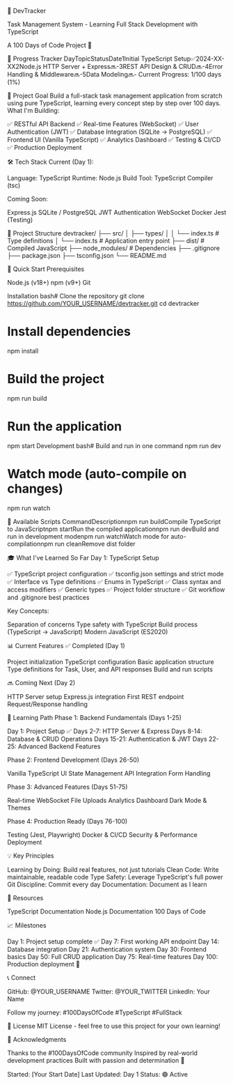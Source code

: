 🚀 DevTracker

Task Management System - Learning Full Stack Development with TypeScript

A 100 Days of Code Project 💪

📅 Progress Tracker
DayTopicStatusDate1Initial TypeScript Setup✅2024-XX-XX2Node.js HTTP Server + Express🔜-3REST API Design & CRUD🔜-4Error Handling & Middleware🔜-5Data Modeling🔜-
Current Progress: 1/100 days (1%)

🎯 Project Goal
Build a full-stack task management application from scratch using pure TypeScript, learning every concept step by step over 100 days.
What I'm Building:

✅ RESTful API Backend
✅ Real-time Features (WebSocket)
✅ User Authentication (JWT)
✅ Database Integration (SQLite → PostgreSQL)
✅ Frontend UI (Vanilla TypeScript)
✅ Analytics Dashboard
✅ Testing & CI/CD
✅ Production Deployment


🛠️ Tech Stack
Current (Day 1):

Language: TypeScript
Runtime: Node.js
Build Tool: TypeScript Compiler (tsc)

Coming Soon:

Express.js
SQLite / PostgreSQL
JWT Authentication
WebSocket
Docker
Jest (Testing)


📂 Project Structure
devtracker/
├── src/
│   ├── types/
│   │   └── index.ts      # Type definitions
│   └── index.ts          # Application entry point
├── dist/                 # Compiled JavaScript
├── node_modules/         # Dependencies
├── .gitignore
├── package.json
├── tsconfig.json
└── README.md

🏃 Quick Start
Prerequisites

Node.js (v18+)
npm (v9+)
Git

Installation
bash# Clone the repository
git clone https://github.com/YOUR_USERNAME/devtracker.git
cd devtracker

# Install dependencies
npm install

# Build the project
npm run build

# Run the application
npm start
Development
bash# Build and run in one command
npm run dev

# Watch mode (auto-compile on changes)
npm run watch

📝 Available Scripts
CommandDescriptionnpm run buildCompile TypeScript to JavaScriptnpm startRun the compiled applicationnpm run devBuild and run in development modenpm run watchWatch mode for auto-compilationnpm run cleanRemove dist folder

🎓 What I've Learned So Far
Day 1: TypeScript Setup

✅ TypeScript project configuration
✅ tsconfig.json settings and strict mode
✅ Interface vs Type definitions
✅ Enums in TypeScript
✅ Class syntax and access modifiers
✅ Generic types
✅ Project folder structure
✅ Git workflow and .gitignore best practices

Key Concepts:

Separation of concerns
Type safety with TypeScript
Build process (TypeScript → JavaScript)
Modern JavaScript (ES2020)


📊 Current Features
✅ Completed (Day 1)

Project initialization
TypeScript configuration
Basic application structure
Type definitions for Task, User, and API responses
Build and run scripts

🔜 Coming Next (Day 2)

HTTP Server setup
Express.js integration
First REST endpoint
Request/Response handling


🎯 Learning Path
Phase 1: Backend Fundamentals (Days 1-25)

 Day 1: Project Setup ✅
 Days 2-7: HTTP Server & Express
 Days 8-14: Database & CRUD Operations
 Days 15-21: Authentication & JWT
 Days 22-25: Advanced Backend Features

Phase 2: Frontend Development (Days 26-50)

 Vanilla TypeScript UI
 State Management
 API Integration
 Form Handling

Phase 3: Advanced Features (Days 51-75)

 Real-time WebSocket
 File Uploads
 Analytics Dashboard
 Dark Mode & Themes

Phase 4: Production Ready (Days 76-100)

 Testing (Jest, Playwright)
 Docker & CI/CD
 Security & Performance
 Deployment


💡 Key Principles

Learning by Doing: Build real features, not just tutorials
Clean Code: Write maintainable, readable code
Type Safety: Leverage TypeScript's full power
Git Discipline: Commit every day
Documentation: Document as I learn


🔗 Resources

TypeScript Documentation
Node.js Documentation
100 Days of Code


📈 Milestones

 Day 1: Project setup complete ✅
 Day 7: First working API endpoint
 Day 14: Database integration
 Day 21: Authentication system
 Day 30: Frontend basics
 Day 50: Full CRUD application
 Day 75: Real-time features
 Day 100: Production deployment 🎉


📞 Connect

GitHub: @YOUR_USERNAME
Twitter: @YOUR_TWITTER
LinkedIn: Your Name

Follow my journey: #100DaysOfCode #TypeScript #FullStack

📄 License
MIT License - feel free to use this project for your own learning!

🙏 Acknowledgments

Thanks to the #100DaysOfCode community
Inspired by real-world development practices
Built with passion and determination 💪


Started: [Your Start Date]
Last Updated: Day 1
Status: 🟢 Active